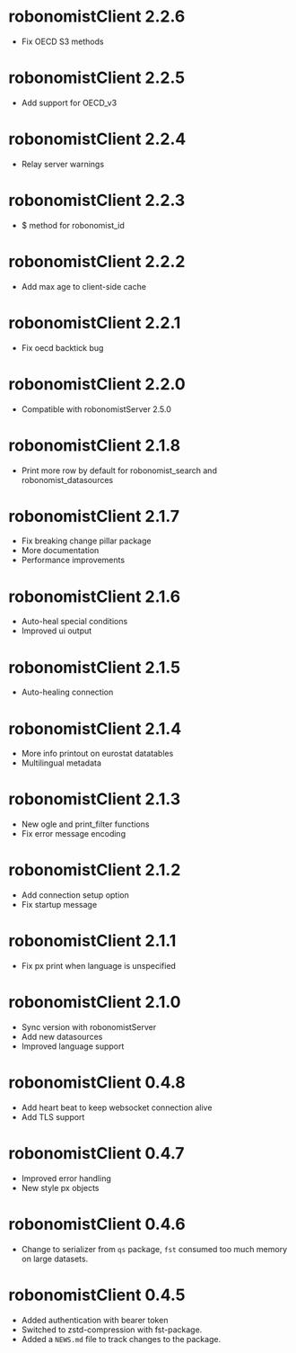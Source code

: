 # robonomistClient 2.2.6

* Fix OECD S3 methods

# robonomistClient 2.2.5

* Add support for OECD_v3

# robonomistClient 2.2.4

* Relay server warnings

# robonomistClient 2.2.3

* $ method for robonomist_id

# robonomistClient 2.2.2

* Add max age to client-side cache

# robonomistClient 2.2.1

* Fix oecd backtick bug

# robonomistClient 2.2.0

* Compatible with robonomistServer 2.5.0

# robonomistClient 2.1.8

* Print more row by default for robonomist_search and robonomist_datasources

# robonomistClient 2.1.7

* Fix breaking change pillar package
* More documentation
* Performance improvements

# robonomistClient 2.1.6

* Auto-heal special conditions
* Improved ui output

# robonomistClient 2.1.5

* Auto-healing connection

# robonomistClient 2.1.4

* More info printout on eurostat datatables
* Multilingual metadata

# robonomistClient 2.1.3

* New ogle and print_filter functions
* Fix error message encoding

# robonomistClient 2.1.2

* Add connection setup option 
* Fix startup message

# robonomistClient 2.1.1

* Fix px print when language is unspecified

# robonomistClient 2.1.0

* Sync version with robonomistServer
* Add new datasources
* Improved language support

# robonomistClient 0.4.8

* Add heart beat to keep websocket connection alive
* Add TLS support

# robonomistClient 0.4.7

* Improved error handling
* New style px objects

# robonomistClient 0.4.6

* Change to serializer from `qs` package, `fst` consumed too much memory on large datasets.

# robonomistClient 0.4.5

* Added authentication with bearer token
* Switched to zstd-compression with fst-package.
* Added a `NEWS.md` file to track changes to the package.
